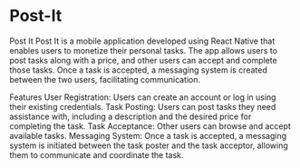 # Post-It
Post It
Post It is a mobile application developed using React Native that enables users to monetize their personal tasks. The app allows users to post tasks along with a price, and other users can accept and complete those tasks. Once a task is accepted, a messaging system is created between the two users, facilitating communication.

Features
User Registration: Users can create an account or log in using their existing credentials.
Task Posting: Users can post tasks they need assistance with, including a description and the desired price for completing the task.
Task Acceptance: Other users can browse and accept available tasks.
Messaging System: Once a task is accepted, a messaging system is initiated between the task poster and the task acceptor, allowing them to communicate and coordinate the task.
